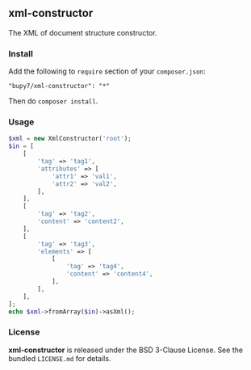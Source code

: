 xml-constructor
---------------

The XML of document structure constructor.

### Install

Add the following to `require` section of your `composer.json`:

```
"bupy7/xml-constructor": "*"
```

Then do `composer install`.

### Usage

```php
$xml = new XmlConstructor('root');
$in = [
    [
        'tag' => 'tag1',
        'attributes' => [
            'attr1' => 'val1',
            'attr2' => 'val2',
        ],
    ],
    [
        'tag' => 'tag2',
        'content' => 'content2',
    ],
    [
        'tag' => 'tag3',
        'elements' => [
            [
                'tag' => 'tag4',
                'content' => 'content4',
            ],
        ],
    ],
];
echo $xml->fromArray($in)->asXml();
```

### License

**xml-constructor** is released under the BSD 3-Clause License. See the bundled `LICENSE.md` for details.
